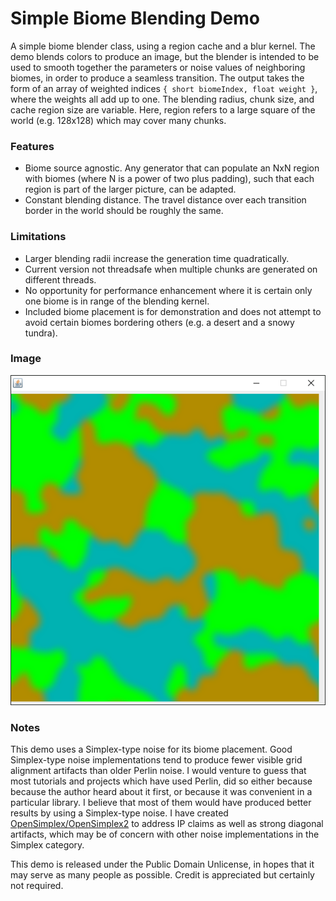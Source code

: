 # Simple Biome Blending Demo

A simple biome blender class, using a region cache and a blur kernel. The demo blends colors to produce an image, but the blender is intended to be used to smooth together the parameters or noise values of neighboring biomes, in order to produce a seamless transition. The output takes the form of an array of weighted indices `{ short biomeIndex, float weight }`, where the weights all add up to one. The blending radius, chunk size, and cache region size are variable. Here, region refers to a large square of the world (e.g. 128x128) which may cover many chunks.

### Features

- Biome source agnostic. Any generator that can populate an NxN region with biomes (where N is a power of two plus padding), such that each region is part of the larger picture, can be adapted.
- Constant blending distance. The travel distance over each transition border in the world should be roughly the same.

### Limitations

- Larger blending radii increase the generation time quadratically.
- Current version not threadsafe when multiple chunks are generated on different threads.
- No opportunity for performance enhancement where it is certain only one biome is in range of the blending kernel.
- Included biome placement is for demonstration and does not attempt to avoid certain biomes bordering others (e.g. a desert and a snowy tundra).

### Image

![Demo Image](images/demo.png?raw=true)

### Notes

This demo uses a Simplex-type noise for its biome placement. Good Simplex-type noise implementations tend to produce fewer visible grid alignment artifacts than older Perlin noise. I would venture to guess that most tutorials and projects which have used Perlin, did so either because because the author heard about it first, or because it was convenient in a particular library. I believe that most of them would have produced better results by using a Simplex-type noise. I have created [OpenSimplex/OpenSimplex2](https://github.com/KdotJPG/OpenSimplex2) to address IP claims as well as strong diagonal artifacts, which may be of concern with other noise implementations in the Simplex category.

This demo is released under the Public Domain Unlicense, in hopes that it may serve as many people as possible. Credit is appreciated but certainly not required.